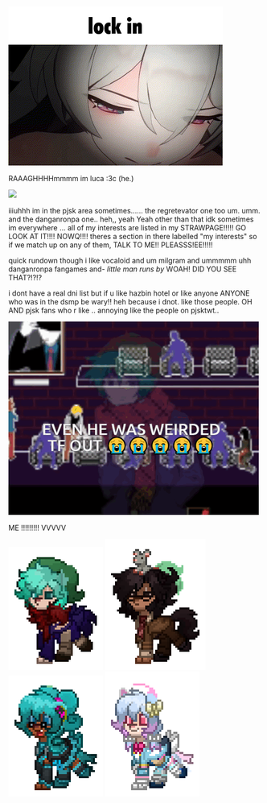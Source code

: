 ![i loove fortnite](firefly-lock-in-lock-in.gif)

RAAAGHHHHmmmm im luca :3c (he.)

![](https://komarev.com/ghpvc/?username=wakabayashiiz)


iiiuhhh im in the pjsk area sometimes...... the regretevator one too um. umm. and the danganronpa one.. heh,, yeah Yeah other than that idk sometimes im everywhere ...
all of my interests are listed in my STRAWPAGE!!!!! GO LOOK AT IT!!!! NOWQ!!!! theres a section in there labelled "my interests" so if we match up on any of them, TALK TO ME!! PLEASSS!EE!!!!!

quick rundown though i like vocaloid and um milgram and ummmmm uhh danganronpa fangames and- *little man runs by* WOAH! DID YOU SEE THAT?!?$!?$

i dont have a real dni list but if u like hazbin hotel or like anyone ANYONE who was in the dsmp be wary!! heh because i dnot. like those people. OH AND pjsk fans who r like .. annoying like the people on pjsktwt..


![i loove fortnite](yttd-your-turn-to-die.gif)

ME !!!!!!!!! VVVVV 

![](pony-town-blackboxwarrior-trot-blinking-padded-4x.gif)
![](pony-town-functionalleftkidney-trot-blinking-padded-toy91-4x.gif)
![](pony-town-miku-trot-blinking-padded-4x.gif)
![](pony-town-sigewinne-trot-blinking-padded-4x.gif)
